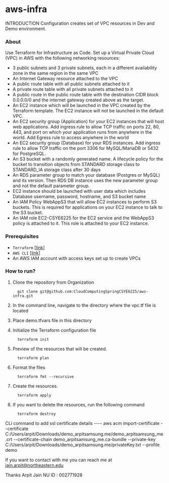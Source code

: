 # aws-infra

 INTRODUCTION
Configuration  creates set of VPC resources in Dev and Demo environment.


### About
Use Terraform for Infrastructure as Code. Set up a Virtual Private Cloud (VPC) in AWS with the following networking resources:

- 3 public subnets and 3 private subnets, each in a different availability zone in the same region in the same VPC
- An Internet Gateway resource attached to the VPC
- A public route table with all public subnets attached to it
- A private route table with all private subnets attached to it
- A public route in the public route table with the destination CIDR block 0.0.0.0/0 and the internet gateway created above as the target.
- An EC2 instance which will be launched in the VPC created by the Terraform template. The EC2 instance will not be launched in the default VPC.
- An EC2 security group (Application) for your EC2 instances that will host web applications. Add ingress rule to allow TCP traffic on ports 22, 80, 443, and port on which your application runs from anywhere in the world. Add Egress rule to access anywhere in the world
- An EC2 security group (Database) for your RDS instances. Add ingress rule to allow TCP traffic on the port 3306 for MySQL/MariaDB or 5432 for PostgreSQL.
- An S3 bucket with a randomly generated name. A lifecycle policy for the bucket to transition objects from STANDARD storage class to STANDARD_IA storage class after 30 days
- An RDS parameter group to match your database (Postgres or MySQL) and its version. Then RDS DB instance uses the new parameter group and not the default parameter group.
- EC2 instance should be launched with user data which includes Database username, password, hostname, and S3 bucket name
- An IAM Policy WebAppS3 that will allow EC2 instances to perform S3 buckets. This is required for applications on your EC2 instance to talk to the S3 bucket.
- An IAM role EC2-CSYE6225 for the EC2 service and the WebAppS3 policy is attached to it. This role is attached to your EC2 instance.


### Prerequisites

- `Terraform` [[link](https://developer.hashicorp.com/terraform/downloads?ajs_aid=fabfcbfb-08e9-498d-ac4b-fb1011298861&product_intent=terraform)]
- `AWS CLI` [[link](https://docs.aws.amazon.com/cli/latest/userguide/getting-started-install.html)]
- An AWS IAM account with access keys set up to create VPCs

### How to run?

1. Clone the repository from Organization
    ```shell
      git clone git@github.com:CloudComputingSpringCSYE6225/aws-infra.git
    ```
2. In the command line, navigate to the directory where the vpc.tf file is located

3. Place demo.tfvars file in this directory

4. Initialize the Terraform configuration file
    ```shell
      terraform init
    ```
5. Preview of the resources that will be created.
    ```shell
      terraform plan 
    ```
6. Format the files
    ```shell
      terraform fmt --recursive
    ```
7. Create the resources.
    ```shell
      terraform apply
    ```
8. If you want to delete the resources, run the following command
    ```shell
      terraform destroy
    ```
CLi command to add ssl certificate details ----
aws acm import-certificate --certificate C:/Users/arpit/Downloads/demo_arpitsamsung.me/demo_arpitsamsung_me.crt --certificate-chain demo_arpitsamsung_me.ca-bundle --private-key C:/Users/arpit/Downloads/demo_arpitsamsung.me/privateKey.txt --profile demo

If you want to contact with me you can reach me at jain.arpit@northeastern.edu

Thanks Arpit Jain NU ID : 002771928
